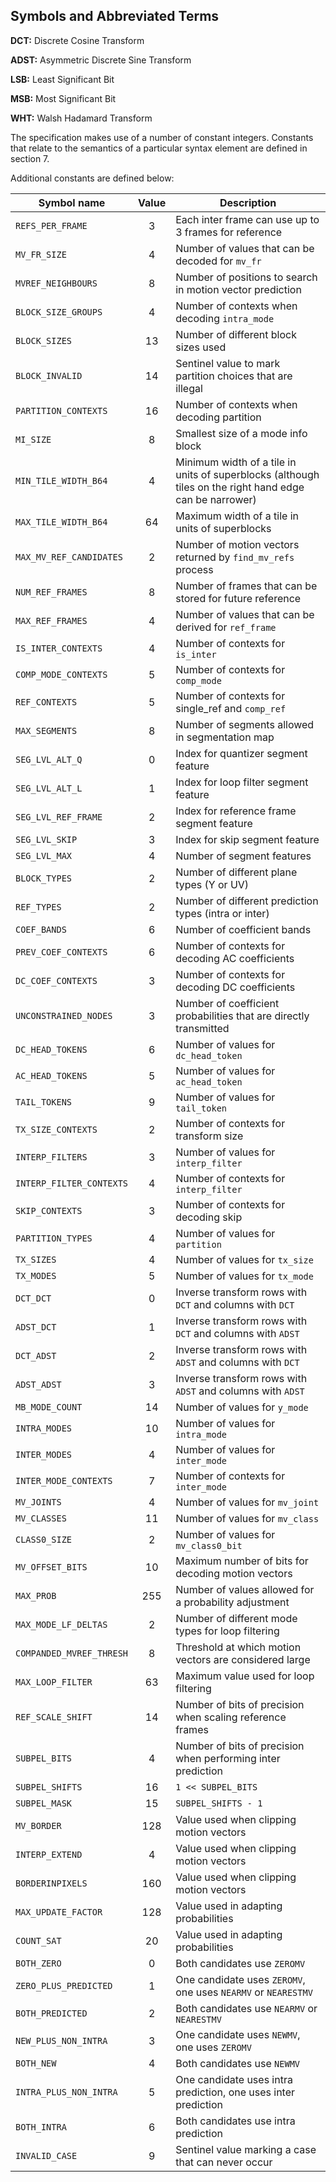 
## Symbols and Abbreviated Terms

**DCT:** Discrete Cosine Transform

**ADST:** Asymmetric Discrete Sine Transform

**LSB:** Least Significant Bit

**MSB:** Most Significant Bit

**WHT:** Walsh Hadamard Transform

The specification makes use of a number of constant integers.  Constants that
relate to the semantics of a particular syntax element are defined in section
7.

Additional constants are defined below:


| Symbol name              | Value | Description |
| ------------------------ |:-----:| ----------- |
| `REFS_PER_FRAME`         | 3     | Each inter frame can use up to 3 frames for reference
| `MV_FR_SIZE`             | 4     | Number of values that can be decoded for `mv_fr`
| `MVREF_NEIGHBOURS`       | 8     | Number of positions to search in motion vector prediction
| `BLOCK_SIZE_GROUPS`      | 4     | Number of contexts when decoding `intra_mode`
| `BLOCK_SIZES`            | 13    | Number of different block sizes used
| `BLOCK_INVALID`          | 14    | Sentinel value to mark partition choices that are illegal
| `PARTITION_CONTEXTS`     | 16    | Number of contexts when decoding partition
| `MI_SIZE`                | 8     | Smallest size of a mode info block
| `MIN_TILE_WIDTH_B64`     | 4     | Minimum width of a tile in units of superblocks (although tiles on the right hand edge can be narrower)
| `MAX_TILE_WIDTH_B64`     | 64    | Maximum width of a tile in units of superblocks
| `MAX_MV_REF_CANDIDATES`  | 2     | Number of motion vectors returned by `find_mv_refs` process
| `NUM_REF_FRAMES`         | 8     | Number of frames that can be stored for future reference
| `MAX_REF_FRAMES`         | 4     | Number of values that can be derived for `ref_frame`
| `IS_INTER_CONTEXTS`      | 4     | Number of contexts for `is_inter`
| `COMP_MODE_CONTEXTS`     | 5     | Number of contexts for `comp_mode`
| `REF_CONTEXTS`           | 5     | Number of contexts for single_ref and `comp_ref`
| `MAX_SEGMENTS`           | 8     | Number of segments allowed in segmentation map
| `SEG_LVL_ALT_Q`          | 0     | Index for quantizer segment feature
| `SEG_LVL_ALT_L`          | 1     | Index for loop filter segment feature
| `SEG_LVL_REF_FRAME`      | 2     | Index for reference frame segment feature
| `SEG_LVL_SKIP`           | 3     | Index for skip segment feature
| `SEG_LVL_MAX`            | 4     | Number of segment features
| `BLOCK_TYPES`            | 2     | Number of different plane types (Y or UV)
| `REF_TYPES`              | 2     | Number of different prediction types (intra or inter)
| `COEF_BANDS`             | 6     | Number of coefficient bands
| `PREV_COEF_CONTEXTS`     | 6     | Number of contexts for decoding AC coefficients
| `DC_COEF_CONTEXTS`       | 3     | Number of contexts for decoding DC coefficients
| `UNCONSTRAINED_NODES`    | 3     | Number of coefficient probabilities that are directly transmitted
| `DC_HEAD_TOKENS`         | 6     | Number of values for `dc_head_token`
| `AC_HEAD_TOKENS`         | 5     | Number of values for `ac_head_token`
| `TAIL_TOKENS`            | 9     | Number of values for `tail_token`
| `TX_SIZE_CONTEXTS`       | 2     | Number of contexts for transform size
| `INTERP_FILTERS`         | 3     | Number of values for `interp_filter`
| `INTERP_FILTER_CONTEXTS` | 4     | Number of contexts for `interp_filter`
| `SKIP_CONTEXTS`          | 3     | Number of contexts for decoding skip
| `PARTITION_TYPES`        | 4     | Number of values for `partition`
| `TX_SIZES`               | 4     | Number of values for `tx_size`
| `TX_MODES`               | 5     | Number of values for `tx_mode`
| `DCT_DCT`                | 0     | Inverse transform rows with `DCT` and columns with `DCT`
| `ADST_DCT`               | 1     | Inverse transform rows with `DCT` and columns with `ADST`
| `DCT_ADST`               | 2     | Inverse transform rows with `ADST` and columns with `DCT`
| `ADST_ADST`              | 3     | Inverse transform rows with `ADST` and columns with `ADST`
| `MB_MODE_COUNT`          | 14    | Number of values for `y_mode`
| `INTRA_MODES`            | 10    | Number of values for `intra_mode`
| `INTER_MODES`            | 4     | Number of values for `inter_mode`
| `INTER_MODE_CONTEXTS`    | 7     | Number of contexts for `inter_mode`
| `MV_JOINTS`              | 4     | Number of values for `mv_joint`
| `MV_CLASSES`             | 11    | Number of values for `mv_class`
| `CLASS0_SIZE`            | 2     | Number of values for `mv_class0_bit`
| `MV_OFFSET_BITS`         | 10    | Maximum number of bits for decoding motion vectors
| `MAX_PROB`               | 255   | Number of values allowed for a probability adjustment
| `MAX_MODE_LF_DELTAS`     | 2     | Number of different mode types for loop filtering
| `COMPANDED_MVREF_THRESH` | 8     | Threshold at which motion vectors are considered large
| `MAX_LOOP_FILTER`        | 63    | Maximum value used for loop filtering
| `REF_SCALE_SHIFT`        | 14    | Number of bits of precision when scaling reference frames
| `SUBPEL_BITS`            | 4     | Number of bits of precision when performing inter prediction
| `SUBPEL_SHIFTS`          | 16    | `1 << SUBPEL_BITS`
| `SUBPEL_MASK`            | 15    | `SUBPEL_SHIFTS - 1`
| `MV_BORDER`              | 128   | Value used when clipping motion vectors
| `INTERP_EXTEND`          | 4     | Value used when clipping motion vectors
| `BORDERINPIXELS`         | 160   | Value used when clipping motion vectors
| `MAX_UPDATE_FACTOR`      | 128   | Value used in adapting probabilities
| `COUNT_SAT`              | 20    | Value used in adapting probabilities
| `BOTH_ZERO`              | 0     | Both candidates use `ZEROMV`
| `ZERO_PLUS_PREDICTED`    | 1     | One candidate uses `ZEROMV`, one uses `NEARMV` or `NEARESTMV`
| `BOTH_PREDICTED`         | 2     | Both candidates use `NEARMV` or `NEARESTMV`
| `NEW_PLUS_NON_INTRA`     | 3     | One candidate uses `NEWMV`, one uses `ZEROMV`
| `BOTH_NEW`               | 4     | Both candidates use `NEWMV`
| `INTRA_PLUS_NON_INTRA`   | 5     | One candidate uses intra prediction, one uses inter prediction
| `BOTH_INTRA`             | 6     | Both candidates use intra prediction
| `INVALID_CASE`           | 9     | Sentinel value marking a case that can never occur
